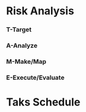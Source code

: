 # Risk Analysis 

### T-Target 

### A-Analyze 

### M-Make/Map

### E-Execute/Evaluate 

# Taks Schedule 